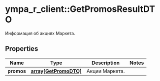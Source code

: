 # ympa_r_client::GetPromosResultDTO

Информация об акциях Маркета.

## Properties
Name | Type | Description | Notes
------------ | ------------- | ------------- | -------------
**promos** | [**array[GetPromoDTO]**](GetPromoDTO.md) | Акции Маркета. | 


